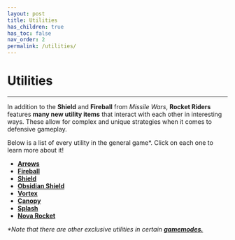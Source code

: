 ```yaml
---
layout: post
title: Utilities
has_children: true
has_toc: false
nav_order: 2
permalink: /utilities/
---
```

# Utilities
---

In addition to the **Shield** and **Fireball** from *Missile Wars*, **Rocket Riders** features **many new utility items** that interact with each other in interesting ways. These allow for complex and unique strategies when it comes to defensive gameplay.

Below is a list of every utility in the general game*. Click on each one to learn more about it!

- **[Arrows](https://zeroniaserver.github.io/RocketRidersWiki/utilities/arrows)**
- **[Fireball](https://zeroniaserver.github.io/RocketRidersWiki/utilities/fireball)**
- **[Shield](https://zeroniaserver.github.io/RocketRidersWiki/utilities/shield)**  
- **[Obsidian Shield](https://zeroniaserver.github.io/RocketRidersWiki/utilities/obsidian_shield)**    
- **[Vortex](https://zeroniaserver.github.io/RocketRidersWiki/utilities/vortex)**  
- **[Canopy](https://zeroniaserver.github.io/RocketRidersWiki/utilities/canopy)**  
- **[Splash](https://zeroniaserver.github.io/RocketRidersWiki/utilities/splash)**  
- **[Nova Rocket](https://zeroniaserver.github.io/RocketRidersWiki/utilities/nova_rocket)**

_*Note that there are other exclusive utilities in certain **[gamemodes.](https://zeroniaserver.github.io/RocketRidersWiki/gamemodes)**_